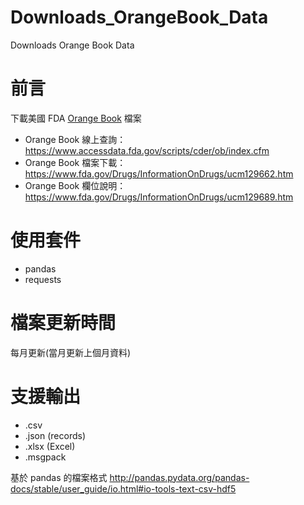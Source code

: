 # Downloads_OrangeBook_Data
Downloads Orange Book Data

# 前言
下載美國 FDA [Orange Book](https://www.accessdata.fda.gov/scripts/cder/ob/index.cfm) 檔案

- Orange Book 線上查詢： https://www.accessdata.fda.gov/scripts/cder/ob/index.cfm
- Orange Book 檔案下載： https://www.fda.gov/Drugs/InformationOnDrugs/ucm129662.htm
- Orange Book 欄位說明： https://www.fda.gov/Drugs/InformationOnDrugs/ucm129689.htm

# 使用套件

- pandas
- requests

# 檔案更新時間
每月更新(當月更新上個月資料)

# 支援輸出

- .csv
- .json (records)
- .xlsx (Excel)
- .msgpack

基於 pandas 的檔案格式
http://pandas.pydata.org/pandas-docs/stable/user_guide/io.html#io-tools-text-csv-hdf5
